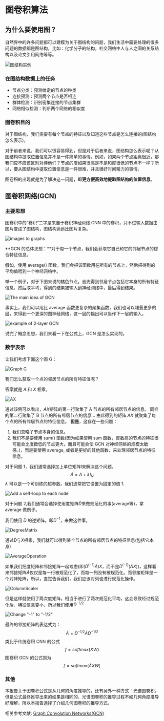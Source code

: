 # 图卷积算法
## 为什么要使用图？
自然界中的许多问题都可以建模为关于图结构的问题，我们生活中需要处理的很多问题的数据都是图结构，比如：化学分子的结构，社交网络中人与人之间的关系结构以及论文引用网络等等。

<img src="./assets/图结构实例.png" alt="图结构实例" />

### 在图结构数据上的任务
- 节点分类：预测给定的节点的种类
- 连接预测：预测两个节点是否相连
- 群体检测：识别密集连接的节点集群
- 网络相似检测：判断两个网络的相似度

### 图卷积目的
对于图结构，我们需要有每个节点的特征以及知道这些节点是怎么连接的(图结构怎么表示)。

对于前者来说，我们可以很容易得到，但是对于后者来说，图结构怎么表示呢？从图结构中提取位置信息并不是一件简单的事情。例如，如果两个节点距离很近，那我们应不应该区别对待他们？节点的度如果很高是不是和度很低的节点不一样？所以，要从图结构中提取位置信息是一件很难，并且很好时间精力的事情。

图卷积的出现就是为了解决这一问题，即**更方便高效地提取图结构的位置信息**。

## 图卷积网络(GCN)
### 主要思想
图卷积中的“卷积”二字是来自于卷积神经网络 CNN 中的卷积，只不过输入数据由图片变成了图结构，图结构远远比图片复杂。

<img src="./assets/ImagesToGraphs.png" alt="images to graphs" />

**GCN 的总体思想：**对于每一个节点，我们会获取它自己和它的邻居节点的综合特征信息。

假如，使用 average() 函数，我们会把该函数用在所有的节点上，然后把得到的平均值喂到一个神经网络中。

举一个例子，对于下图来说的橘色节点。首先得到邻居节点包括它本身的所有特征信息，然后取平均，得到的结果被输入到神经网络中，最后得到结果。

<img src="./assets/MainIdeaOfGCN.png" alt="The main idea of GCN" />

事实上，我们可以用比 average 函数更复杂的聚集函数，我们也可以堆叠更多的层，来得到一个更深的图神经网络，这一层的输出可以当作下一层的输入。

<img src="./assets/2-layer%20GCN.png" alt="example of 2-layer GCN" />

说完了概念思想，我们来看一下在公式上，GCN 是怎么实现的。

### 数学表示
让我们考虑下面这个图 G：

<img src="./assets/GraphG.png" alt="Graph G" />

我们怎么获取一个点的邻居节点的所有特征值呢？

答案就是 $A$ 和 $X$ 相乘。

<img src="./assets/CalculateAX.png" alt="AX" />

通过该例可以看出，$AX$矩阵的第一行聚集了 A 节点的所有邻居节点的信息。
同样的第二行聚集了 B 节点的所有邻居节点的信息...
由此得到的矩阵 $AX$ 就聚集了每个点的所有邻居节点的特征信息。
**但是**，这存在一些问题：

1. 我们忽略了节点本身的信息。
2. 我们不是要使用 sum() 函数(因为如果使用 sum 函数，度数高的节点的特征很可能会比度数低的节点更大，而且可能会使 GCN 对神经网络的规模太敏感。)，而是要使用 average, 或者是更好的其他函数，来处理邻居节点的特征信息。

对于问题 1，我们通常选择加上单位矩阵$I$来解决这个问题。
$$
\widetilde{A} = A + \lambda I_N
$$
$\lambda$ 可以是一个可训练的超参数。我们通常把它设置为固定的值 1.

<img src="./assets/Self-Loop.png" alt="Add a self-loop to each node" />

对于问题 2,我们通常会选择使用度矩阵$\widetilde{D}$来做规范化的事(average等)，拿 average 做例子。

我们使用 $\widetilde{D}$ 的逆矩阵，即$\widetilde{D}^{-1}$，来做这件事。

<img src="./assets/%E5%BA%A6%E7%9F%A9%E9%98%B5%E7%A4%BA%E4%BE%8B.png" alt="DegreeMatrix" />

通过$\widetilde{D}$与$X$相乘，我们就可以得到某个节点的所有邻居节点的特征信息(包括它本身)

<img src="./assets/AverageOperation.png" alt="AverageOperation" />

如果我们把度矩阵和邻接矩阵一起考虑(即$(\widetilde{D}^{(-1)}\widetilde{A})X$，而不是$\widetilde{D}^{(-1)}(\widetilde{A}X)$)，这样看来邻接矩阵$\widetilde{A}$仅仅是每一行被规范化了，而每一列没有被规范化。而邻接矩阵是一个对阵矩阵，所以，直觉告诉我们，我们应该对列也进行规范化操作。

<img src="./assets/ColumnScaler.png" alt="ColumnScaler" />

但是这样就使用了两次度矩阵，相当于进行了两次规范化平均，这会导致经过规范化后，特征信息变小，所以我们使用$\widetilde{D}^{-1/2}$

<img src="./assets/Normalize.png" alt="Change &quot;-1&quot; to &quot;-1/2&quot;" />

最终的邻接矩阵的表达式为：
$$
\hat{A} = \widetilde{D}^{-1/2} \widetilde{A} \widetilde{D}^{-1/2}
$$
类比于传统卷积 CNN 的公式
$$
f = softmax(XW)
$$
图卷积 GCN 的公式则为
$$
f = softmax(\hat{A}XW)
$$

### 其他
本报告关于图卷积公式是从几何的角度推导的，还有另外一种方式：光谱图卷积，但是公式最终推导出来的结果是相同的，光谱图卷积的推导过程不如几何角度推导好理解，所以本报告选择了介绍几何图卷积的推导方式。

相关参考文献: [Graph Convolution Networks(GCN)](https://medium.com/ai-in-plain-english/graph-convolutional-networks-gcn-baf337d5cb6b)